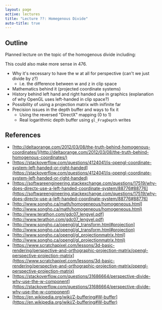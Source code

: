 ```yaml
---
layout: page
active: lectures
title: "Lecture ??: Homegenous Divide"
auto-title: true
---
```



## Outline

Planned lecture on the topic of the homogenous divide including:

This could also make more sense in 476.

- Why it's necessary to have the w at all for perspective (can't we just divide by z?)
  - i.e. the difference between w and z in clip space
- Mathematics behind it (projected coordinate systems)
- History behind left hand and right handed use in graphics (explanation of why OpenGL uses left-handed in clip space?)
- Possibility of using a projection matrix with inifinite far
- Precision issues in the depth buffer and ways to fix it
  - Using the reversed "DirectX" mapping (0 to 1)
  - Real logarithmic depth buffer using `gl_FragDepth` writes


## References

- [http://deltaorange.com/2012/03/08/the-truth-behind-homogenous-coordinates/](http://deltaorange.com/2012/03/08/the-truth-behind-homogenous-coordinates/)
- [https://stackoverflow.com/questions/4124041/is-opengl-coordinate-system-left-handed-or-right-handed](https://stackoverflow.com/questions/4124041/is-opengl-coordinate-system-left-handed-or-right-handed)
- [https://softwareengineering.stackexchange.com/questions/17519/why-does-directx-use-a-left-handed-coordinate-system/88776#88776](https://softwareengineering.stackexchange.com/questions/17519/why-does-directx-use-a-left-handed-coordinate-system/88776#88776)
- [http://www.songho.ca/math/homogeneous/homogeneous.html](http://www.songho.ca/math/homogeneous/homogeneous.html)
- [http://www.terathon.com/gdc07_lengyel.pdf](http://www.terathon.com/gdc07_lengyel.pdf)
- [http://www.songho.ca/opengl/gl_transform.html#projection](http://www.songho.ca/opengl/gl_transform.html#projection)
- [http://www.songho.ca/opengl/gl_projectionmatrix.html](http://www.songho.ca/opengl/gl_projectionmatrix.html)
- [https://www.scratchapixel.com/lessons/3d-basic-rendering/perspective-and-orthographic-projection-matrix/opengl-perspective-projection-matrix](https://www.scratchapixel.com/lessons/3d-basic-rendering/perspective-and-orthographic-projection-matrix/opengl-perspective-projection-matrix)
- [https://stackoverflow.com/questions/31686664/perspective-divide-why-use-the-w-component](https://stackoverflow.com/questions/31686664/perspective-divide-why-use-the-w-component)
- [https://en.wikipedia.org/wiki/Z-buffering#W-buffer](https://en.wikipedia.org/wiki/Z-buffering#W-buffer)

